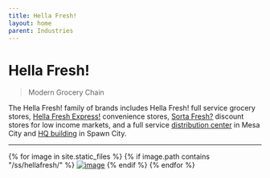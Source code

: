 ```yaml
---
title: Hella Fresh!
layout: home
parent: Industries
---
```


# Hella Fresh!
> Modern Grocery Chain

The Hella Fresh! family of brands includes Hella Fresh! full service grocery stores, [Hella Fresh Express!](/builds/Industries/hella-fresh/hella-fresh-express) convenience stores, [Sorta Fresh?](/builds/Industries/hella-fresh/sorta-fresh) discount stores for low income markets, and a full service [distribution center](/builds/Industries/hella-fresh/hella-fresh-dc) in Mesa City and [HQ building](/builds/Industries/hella-fresh/hella-fresh-hq) in Spawn City.

---

{% for image in site.static_files %}
{% if image.path contains "/ss/hellafresh/" %}
<a href="{{ image.path }}"><img src="{{ image.path }}" alt="image" /></a>
{% endif %}
{% endfor %}